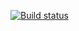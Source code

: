 [![Build status](https://ci.appveyor.com/api/projects/status/9p22tk9kvnh4jc22?svg=true)](https://ci.appveyor.com/project/Iraynay/aqa6-1-bdd)
